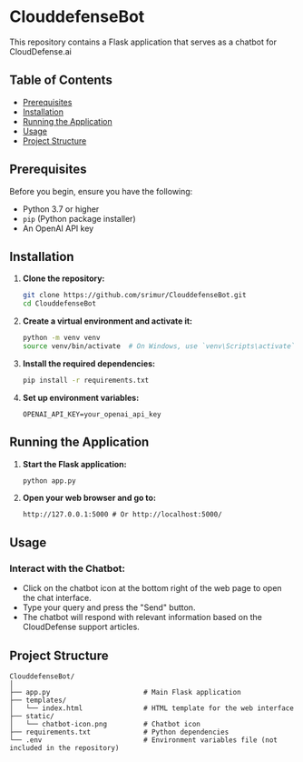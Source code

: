 # ClouddefenseBot

This repository contains a Flask application that serves as a chatbot for CloudDefense.ai
## Table of Contents

- [Prerequisites](#prerequisites)
- [Installation](#installation)
- [Running the Application](#running-the-application)
- [Usage](#usage)
- [Project Structure](#project-structure)

## Prerequisites

Before you begin, ensure you have the following:

- Python 3.7 or higher
- `pip` (Python package installer)
- An OpenAI API key

## Installation

1. **Clone the repository:**

   ```bash
   git clone https://github.com/srimur/ClouddefenseBot.git
   cd ClouddefenseBot
   ```
2. **Create a virtual environment and activate it:**

   ```bash
   python -m venv venv
   source venv/bin/activate  # On Windows, use `venv\Scripts\activate`
   ```
3. **Install the required dependencies:**

   ```bash
   pip install -r requirements.txt
   ```
4. **Set up environment variables:**
   ```env
   OPENAI_API_KEY=your_openai_api_key
   ```

## Running the Application

1. **Start the Flask application:**
   ```bash
   python app.py
   ```
2. **Open your web browser and go to:**
   ```
   http://127.0.0.1:5000 # Or http://localhost:5000/
   ```

## Usage

### Interact with the Chatbot:
- Click on the chatbot icon at the bottom right of the web page to open the chat interface.
- Type your query and press the "Send" button.
- The chatbot will respond with relevant information based on the CloudDefense support articles.


## Project Structure

```
ClouddefenseBot/
│
├── app.py                       # Main Flask application
├── templates/
│   └── index.html               # HTML template for the web interface
├── static/
│   └── chatbot-icon.png         # Chatbot icon
├── requirements.txt             # Python dependencies
└── .env                         # Environment variables file (not included in the repository)
```



